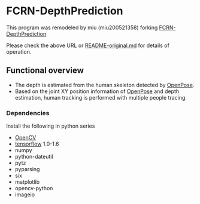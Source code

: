 # FCRN-DepthPrediction
This program was remodeled by miu (miu200521358) forking [FCRN-DepthPrediction](https://github.com/iro-cp/FCRN-DepthPrediction)

Please check the above URL or [README-original.md](README-original.md) for details of operation.

## Functional overview

- The depth is estimated from the human skeleton detected by [OpenPose](https://github.com/CMU-Perceptual-Computing-Lab/openpose).
- Based on the joint XY position information of [OpenPose](https://github.com/CMU-Perceptual-Computing-Lab/openpose) and depth estimation, human tracking is performed with multiple people tracing.

### Dependencies

Install the following in python series

- [OpenCV](http://opencv.org/)
- [tensorflow](https://www.tensorflow.org/) 1.0-1.6
- numpy
- python-dateutil
- pytz
- pyparsing
- six
- matplotlib
- opencv-python
- imageio
